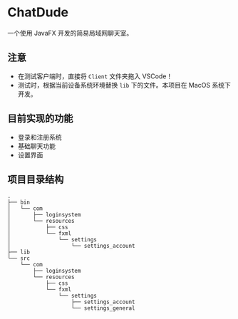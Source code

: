 # ChatDude

一个使用 JavaFX 开发的简易局域网聊天室。

## 注意

- 在测试客户端时，直接将 `Client` 文件夹拖入 VSCode！
- 测试时，根据当前设备系统环境替换 `lib` 下的文件。本项目在 MacOS 系统下开发。

## 目前实现的功能

- 登录和注册系统
- 基础聊天功能
- 设置界面

## 项目目录结构

```
.
├── bin
│   └── com
│       ├── loginsystem
│       └── resources
│           ├── css
│           └── fxml
│               └── settings
│                   └── settings_account
├── lib
└── src
    └── com
        ├── loginsystem
        └── resources
            ├── css
            └── fxml
                └── settings
                    ├── settings_account
                    └── settings_general
```
